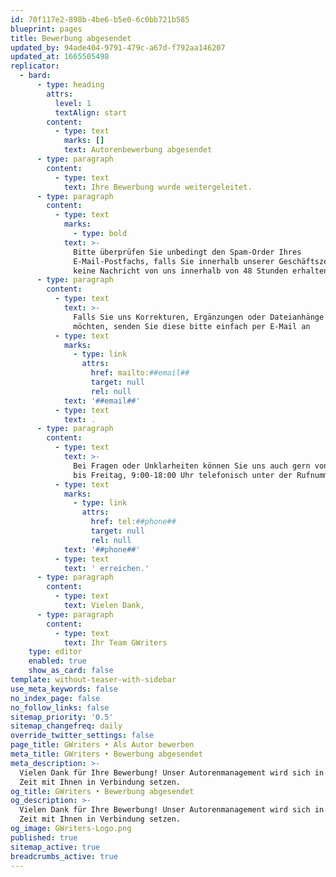 ```yaml
---
id: 70f117e2-898b-4be6-b5e0-6c0bb721b585
blueprint: pages
title: Bewerbung abgesendet
updated_by: 94ade404-9791-479c-a67d-f792aa146207
updated_at: 1665505498
replicator:
  - bard:
      - type: heading
        attrs:
          level: 1
          textAlign: start
        content:
          - type: text
            marks: []
            text: Autorenbewerbung abgesendet
      - type: paragraph
        content:
          - type: text
            text: Ihre Bewerbung wurde weitergeleitet.
      - type: paragraph
        content:
          - type: text
            marks:
              - type: bold
            text: >-
              Bitte überprüfen Sie unbedingt den Spam-Order Ihres
              E-Mail-Postfachs, falls Sie innerhalb unserer Geschäftszeiten noch
              keine Nachricht von uns innerhalb von 48 Stunden erhalten haben.
      - type: paragraph
        content:
          - type: text
            text: >-
              Falls Sie uns Korrekturen, Ergänzungen oder Dateianhänge zusenden
              möchten, senden Sie diese bitte einfach per E-Mail an 
          - type: text
            marks:
              - type: link
                attrs:
                  href: mailto:##email##
                  target: null
                  rel: null
            text: '##email##'
          - type: text
            text: .
      - type: paragraph
        content:
          - type: text
            text: >-
              Bei Fragen oder Unklarheiten können Sie uns auch gern von Montag
              bis Freitag, 9:00-18:00 Uhr telefonisch unter der Rufnummer 
          - type: text
            marks:
              - type: link
                attrs:
                  href: tel:##phone##
                  target: null
                  rel: null
            text: '##phone##'
          - type: text
            text: ' erreichen.'
      - type: paragraph
        content:
          - type: text
            text: Vielen Dank,
      - type: paragraph
        content:
          - type: text
            text: Ihr Team GWriters
    type: editor
    enabled: true
    show_as_card: false
template: without-teaser-with-sidebar
use_meta_keywords: false
no_index_page: false
no_follow_links: false
sitemap_priority: '0.5'
sitemap_changefreq: daily
override_twitter_settings: false
page_title: GWriters • Als Autor bewerben
meta_title: GWriters • Bewerbung abgesendet
meta_description: >-
  Vielen Dank für Ihre Bewerbung! Unser Autorenmanagement wird sich in kürzester
  Zeit mit Ihnen in Verbindung setzen.
og_title: GWriters • Bewerbung abgesendet
og_description: >-
  Vielen Dank für Ihre Bewerbung! Unser Autorenmanagement wird sich in kürzester
  Zeit mit Ihnen in Verbindung setzen.
og_image: GWriters-Logo.png
published: true
sitemap_active: true
breadcrumbs_active: true
---
```

